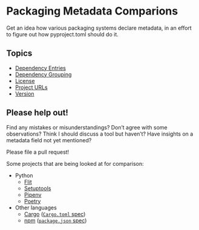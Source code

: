 # Packaging Metadata Comparions

Get an idea how various packaging systems declare metadata, in an effort to figure out how pyproject.toml should do it.

## Topics

<!-- To contributors: Do not put anything between topic_gen_start and topic_gen_finish; those are auto-generated by `script/topics_gen.py`. -->

<!-- topics_gen_start -->
* [Dependency Entries](topics/dependency-entries.md)
* [Dependency Grouping](topics/dependency-grouping.md)
* [License](topics/license.md)
* [Project URLs](topics/project_urls.md)
* [Version](topics/version.md)
<!-- topics_gen_finish -->

## Please help out!

Find any mistakes or misunderstandings? Don’t agree with some observations? Think I should discuss a tool but haven’t? Have insights on a metadata field not yet mentioned?

Please file a pull request!

Some projects that are being looked at for comparison:

- Python
     - [Flit](https://flit.readthedocs.io/)
     - [Setuptools](https://setuptools.readthedocs.io)
     - [Pipenv](https://pipenv.kennethreitz.org)
     - [Poetry](https://poetry.eustace.io/)
- Other languages
     - [Cargo](https://doc.rust-lang.org/cargo/guide/) ([`Cargo.toml` spec](https://doc.rust-lang.org/cargo/reference/manifest.html))
     - [npm](https://docs.npmjs.com/) ([`package.json` spec](https://docs.npmjs.com/files/package.json))

